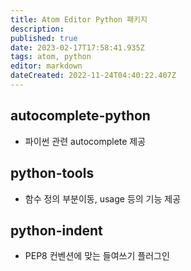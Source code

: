 ```yaml
---
title: Atom Editor Python 패키지
description: 
published: true
date: 2023-02-17T17:58:41.935Z
tags: atom, python
editor: markdown
dateCreated: 2022-11-24T04:40:22.407Z
---
```


## autocomplete-python
- 파이썬 관련 autocomplete 제공

## python-tools
- 함수 정의 부분이동, usage 등의 기능 제공

## python-indent
- PEP8 컨벤션에 맞는 들여쓰기 플러그인
